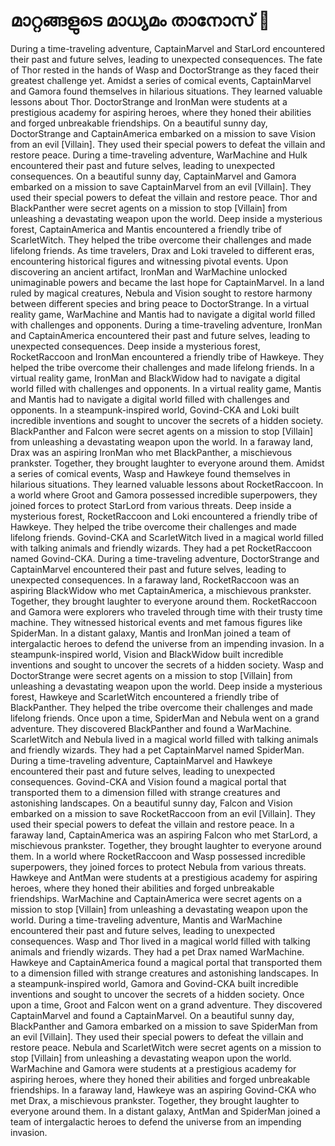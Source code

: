 # മാറ്റങ്ങളുടെ മാധ്യമം താനോസ് :purple_heart:

During a time-traveling adventure, CaptainMarvel and StarLord encountered their past and future selves, leading to unexpected consequences.
The fate of Thor rested in the hands of Wasp and DoctorStrange as they faced their greatest challenge yet.
Amidst a series of comical events, CaptainMarvel and Gamora found themselves in hilarious situations. They learned valuable lessons about Thor.
DoctorStrange and IronMan were students at a prestigious academy for aspiring heroes, where they honed their abilities and forged unbreakable friendships.
On a beautiful sunny day, DoctorStrange and CaptainAmerica embarked on a mission to save Vision from an evil [Villain]. They used their special powers to defeat the villain and restore peace.
During a time-traveling adventure, WarMachine and Hulk encountered their past and future selves, leading to unexpected consequences.
On a beautiful sunny day, CaptainMarvel and Gamora embarked on a mission to save CaptainMarvel from an evil [Villain]. They used their special powers to defeat the villain and restore peace.
Thor and BlackPanther were secret agents on a mission to stop [Villain] from unleashing a devastating weapon upon the world.
Deep inside a mysterious forest, CaptainAmerica and Mantis encountered a friendly tribe of ScarletWitch. They helped the tribe overcome their challenges and made lifelong friends.
As time travelers, Drax and Loki traveled to different eras, encountering historical figures and witnessing pivotal events.
Upon discovering an ancient artifact, IronMan and WarMachine unlocked unimaginable powers and became the last hope for CaptainMarvel.
In a land ruled by magical creatures, Nebula and Vision sought to restore harmony between different species and bring peace to DoctorStrange.
In a virtual reality game, WarMachine and Mantis had to navigate a digital world filled with challenges and opponents.
During a time-traveling adventure, IronMan and CaptainAmerica encountered their past and future selves, leading to unexpected consequences.
Deep inside a mysterious forest, RocketRaccoon and IronMan encountered a friendly tribe of Hawkeye. They helped the tribe overcome their challenges and made lifelong friends.
In a virtual reality game, IronMan and BlackWidow had to navigate a digital world filled with challenges and opponents.
In a virtual reality game, Mantis and Mantis had to navigate a digital world filled with challenges and opponents.
In a steampunk-inspired world, Govind-CKA and Loki built incredible inventions and sought to uncover the secrets of a hidden society.
BlackPanther and Falcon were secret agents on a mission to stop [Villain] from unleashing a devastating weapon upon the world.
In a faraway land, Drax was an aspiring IronMan who met BlackPanther, a mischievous prankster. Together, they brought laughter to everyone around them.
Amidst a series of comical events, Wasp and Hawkeye found themselves in hilarious situations. They learned valuable lessons about RocketRaccoon.
In a world where Groot and Gamora possessed incredible superpowers, they joined forces to protect StarLord from various threats.
Deep inside a mysterious forest, RocketRaccoon and Loki encountered a friendly tribe of Hawkeye. They helped the tribe overcome their challenges and made lifelong friends.
Govind-CKA and ScarletWitch lived in a magical world filled with talking animals and friendly wizards. They had a pet RocketRaccoon named Govind-CKA.
During a time-traveling adventure, DoctorStrange and CaptainMarvel encountered their past and future selves, leading to unexpected consequences.
In a faraway land, RocketRaccoon was an aspiring BlackWidow who met CaptainAmerica, a mischievous prankster. Together, they brought laughter to everyone around them.
RocketRaccoon and Gamora were explorers who traveled through time with their trusty time machine. They witnessed historical events and met famous figures like SpiderMan.
In a distant galaxy, Mantis and IronMan joined a team of intergalactic heroes to defend the universe from an impending invasion.
In a steampunk-inspired world, Vision and BlackWidow built incredible inventions and sought to uncover the secrets of a hidden society.
Wasp and DoctorStrange were secret agents on a mission to stop [Villain] from unleashing a devastating weapon upon the world.
Deep inside a mysterious forest, Hawkeye and ScarletWitch encountered a friendly tribe of BlackPanther. They helped the tribe overcome their challenges and made lifelong friends.
Once upon a time, SpiderMan and Nebula went on a grand adventure. They discovered BlackPanther and found a WarMachine.
ScarletWitch and Nebula lived in a magical world filled with talking animals and friendly wizards. They had a pet CaptainMarvel named SpiderMan.
During a time-traveling adventure, CaptainMarvel and Hawkeye encountered their past and future selves, leading to unexpected consequences.
Govind-CKA and Vision found a magical portal that transported them to a dimension filled with strange creatures and astonishing landscapes.
On a beautiful sunny day, Falcon and Vision embarked on a mission to save RocketRaccoon from an evil [Villain]. They used their special powers to defeat the villain and restore peace.
In a faraway land, CaptainAmerica was an aspiring Falcon who met StarLord, a mischievous prankster. Together, they brought laughter to everyone around them.
In a world where RocketRaccoon and Wasp possessed incredible superpowers, they joined forces to protect Nebula from various threats.
Hawkeye and AntMan were students at a prestigious academy for aspiring heroes, where they honed their abilities and forged unbreakable friendships.
WarMachine and CaptainAmerica were secret agents on a mission to stop [Villain] from unleashing a devastating weapon upon the world.
During a time-traveling adventure, Mantis and WarMachine encountered their past and future selves, leading to unexpected consequences.
Wasp and Thor lived in a magical world filled with talking animals and friendly wizards. They had a pet Drax named WarMachine.
Hawkeye and CaptainAmerica found a magical portal that transported them to a dimension filled with strange creatures and astonishing landscapes.
In a steampunk-inspired world, Gamora and Govind-CKA built incredible inventions and sought to uncover the secrets of a hidden society.
Once upon a time, Groot and Falcon went on a grand adventure. They discovered CaptainMarvel and found a CaptainMarvel.
On a beautiful sunny day, BlackPanther and Gamora embarked on a mission to save SpiderMan from an evil [Villain]. They used their special powers to defeat the villain and restore peace.
Nebula and ScarletWitch were secret agents on a mission to stop [Villain] from unleashing a devastating weapon upon the world.
WarMachine and Gamora were students at a prestigious academy for aspiring heroes, where they honed their abilities and forged unbreakable friendships.
In a faraway land, Hawkeye was an aspiring Govind-CKA who met Drax, a mischievous prankster. Together, they brought laughter to everyone around them.
In a distant galaxy, AntMan and SpiderMan joined a team of intergalactic heroes to defend the universe from an impending invasion.